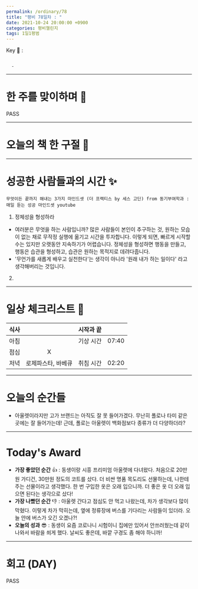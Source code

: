 ```yaml
---
permalink: /ordinary/78
title: "평비 78일차 : "
date: 2021-10-24 20:00:00 +0900
categories: 평비챌린지
tags: 1일1평범
---  
```

Key 🔑 : 
```

  - 
```

---
# 한 주를 맞이하며 🤗
PASS

---
# 오늘의 책 한 구절 📕


---
# 성공한 사람들과의 시간 ✨
`무엇이든 끝까지 해내는 3가지 마인드셋 (더 프랙티스 by 세스 고딘) from 동기부여학과 : 매일 듣는 성공 마인드셋 youtube`  
1. 정체성을 형성하라  
  - 여러분은 무엇을 하는 사람입니까? 많은 사람들이 본인이 추구하는 것, 원하는 모습이 없는 채로 무작정 실행에 옮기고 시간을 투자합니다. 이렇게 되면, 빠르게 시작할 수는 있지만 오랫동안 지속하기가 어렵습니다. 정체성을 형성하면 행동을 만들고, 행동은 습관을 형성하고, 습관은 원하는 목적지로 데려다줍니다.  
  - '무언가를 새롭게 배우고 실천한다'는 생각이 아니라 '원래 내가 하는 일이다' 라고 생각해버리는 것입니다.
2. 

---
# 일상 체크리스트 📃

| 식사 |  | 시작과 끝 |  |
|:----:|:----:|:----:|:----:|
| 아침 |  | 기상 시간 | 07:40 |
| 점심 | X |  |  |
| 저녁 | 로제파스타, 바베큐 | 취침 시간 | 02:20 |

---
# 오늘의 순간들
- 아울렛이라지만 고가 브랜드는 아직도 잘 못 들어가겠다. 무난히 폴로나 타미 같은 곳에는 잘 들어가는데! 근데, 폴로는 아울렛이 백화점보다 종류가 더 다양하더라?

---
# Today's Award
- **가장 좋았던 순간** 👍 : 동생이랑 시흥 프리미엄 아울렛에 다녀왔다. 처음으로 20만원 가디건, 30만원 정도의 코트를 샀다. 더 비싼 명품 목도리도 선물하는데, 나한테 주는 선물이라고 생각했다. 한 번 구입한 옷은 오래 입으니까. 더 좋은 옷 더 오래 입으면 된다는 생각으로 샀다!
- **가장 나빴던 순간** 👎 : 아울렛 간다고 점심도 안 먹고 나왔는데, 차가 생각보다 많이 막혔다. 이렇게 차가 막히는데, 옆에 정류장에 버스를 기다리는 사람들이 있더라. 오늘 안에 버스가 오긴 오겠나?!
- **오늘의 성과** 😎 : 동생이 요즘 코로나니 시험이니 집에만 있어서 안쓰러웠는데 같이 나와서 바람을 쐬게 했다. 날씨도 좋은데, 바깥 구경도 좀 해야 하니까!

---
# 회고 (DAY)
PASS